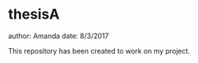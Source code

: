 # thesisA

author: Amanda
date:   8/3/2017
    
This repository has been created to work on my project.
